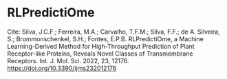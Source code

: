 # RLPredictiOme
Cite: Silva, J.C.F.; Ferreira, M.A.; Carvalho, T.F.M.; Silva, F.F.; de A. Silveira, S.; Brommonschenkel, S.H.; Fontes, E.P.B. RLPredictiOme, a Machine Learning-Derived Method for High-Throughput Prediction of Plant Receptor-like Proteins, Reveals Novel Classes of Transmembrane Receptors. Int. J. Mol. Sci. 2022, 23, 12176. https://doi.org/10.3390/ijms232012176


